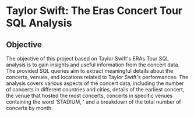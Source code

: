 # Taylor Swift: The Eras Concert Tour SQL Analysis
## Objective
The objective of this project based on Taylor Swift's ERAs Tour SQL analysis is to gain insights and useful information from the concert data. The provided SQL queries aim to extract meaningful details about the concerts, venues, and locations related to Taylor Swift's performances. The analysis covers various aspects of the concert data, including the number of concerts in different countries and cities, details of the earliest concert, the venue that hosted the most concerts, concerts in specific venues containing the word 'STADIUM, ' and a breakdown of the total number of concerts by month.
